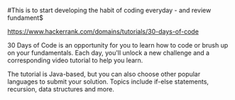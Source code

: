 #This is to start developing the habit of coding everyday - and review fundament$

https://www.hackerrank.com/domains/tutorials/30-days-of-code

30 Days of Code is an opportunity for you to learn how to code or brush up on your fundamentals. Each day, you'll unlock a new challenge and a corresponding video tutorial to help you learn.

The tutorial is Java-based, but you can also choose other popular languages to submit your solution. Topics include if-else statements, recursion, data structures and more.
